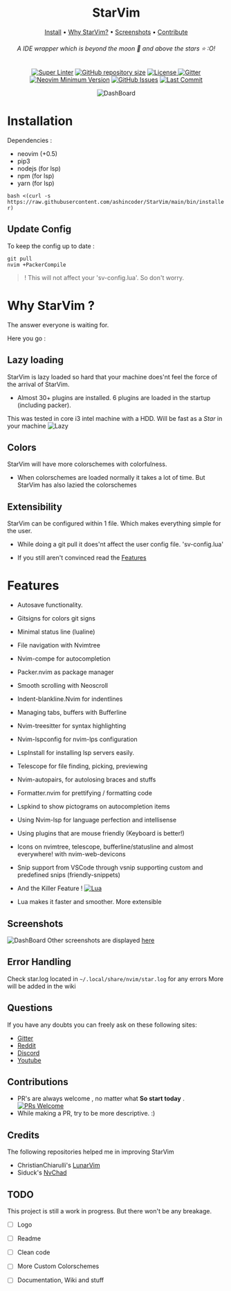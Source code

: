 <h1 align="center">StarVim</h1>

<div align="center">

[Install](#installation) • [Why StarVim?](#why-starvim-) • [Screenshots](https://github.com/ashincoder/StarVim/tree/screenshots) • [Contribute](#contributions)

</div>

<h6 align="center">A IDE wrapper which is beyond the moon 🌚 and above the stars ⭐ :O!</h1>

<div align="center">
	
[![Super Linter](https://img.shields.io/github/workflow/status/ashincoder/StarVim/Super-Linter/main?style=flat-square&logo=github&label=Build&color=green)]()
<a href="https://github.com/ashincoder/StarVim"
        ><img
            src="https://img.shields.io/github/repo-size/ashincoder/StarVim?style=flat-square&label=Repo"
            alt="GitHub repository size"
    /></a>
      <a href="https://github.com/ashincoder/StarVim/blob/main/LICENSE"
        ><img
            src="https://img.shields.io/github/license/ashincoder/StarVim?style=flat-square&logo=GNU&label=License"
            alt="License"
    />
[![Gitter](https://img.shields.io/gitter/room/ashincoder/StarVim?style=flat-square&logo=gitter&logoColor=white&label=Chat&color=eb34a4)](https://gitter.im/starvim-conf/community?utm_source=badge&utm_medium=badge&utm_campaign=pr-badge)
[![Neovim Minimum Version](https://img.shields.io/badge/Neovim-0.5+-blueviolet.svg?style=flat-square&logo=Neovim&logoColor=white)](https://github.com/neovim/neovim)
[![GitHub Issues](https://img.shields.io/github/issues/ashincoder/StarVim.svg?style=flat-square&label=Issues&color=fc0330)](https://github.com/siduck76/StarVim/issues)
[![Last Commit](https://img.shields.io/github/last-commit/ashincoder/StarVim.svg?style=flat-square&label=Last%20Commit&color=58eb34)](https://github.com/siduck76/StarVim/pulse) 
	      
![DashBoard](https://github.com/ashincoder/StarVim/blob/screenshots/dashboard.png)
  </div>

# Installation
	
Dependencies :
- neovim (+0.5)
- pip3 
- nodejs (for lsp)
- npm (for lsp)
- yarn (for lsp)
	
`bash <(curl -s https://raw.githubusercontent.com/ashincoder/StarVim/main/bin/installer)`

## Update Config

To keep the config up to date :

```
git pull
nvim +PackerCompile
```

> ! This will not affect your 'sv-config.lua'. So don't worry.

# Why StarVim ?

The answer everyone is waiting for. 

Here you go :

## Lazy loading
StarVim is lazy loaded so hard that your machine does'nt feel the force of the arrival of StarVim. 
- Almost 30+ plugins are installed. 6 plugins are loaded in the startup (including packer).

This was tested in core i3 intel machine with a HDD. Will be fast as a *Star* in your machine 
![Lazy](https://github.com/ashincoder/StarVim/blob/screenshots/lazy.png)

## Colors
StarVim will have more colorschemes with colorfulness. 
- When colorschemes are loaded normally it takes a lot of time. But StarVim has also lazied the colorschemes

## Extensibility
StarVim can be configured within 1 file. Which makes everything simple for the user. 
- While doing a git pull it does'nt affect the user config file. 'sv-config.lua'

+ If you still aren't convinced read the [Features](https://github.com/ashincoder/StarVim#features)

# Features

- Autosave functionality.
- Gitsigns for colors git signs 
- Minimal status line (lualine)
- File navigation with Nvimtree
- Nvim-compe for autocompletion
- Packer.nvim as package manager
- Smooth scrolling with Neoscroll
- Indent-blankline.Nvim for indentlines
- Managing tabs, buffers with Bufferline
- Nvim-treesitter for syntax highlighting
- Nvim-lspconfig for nvim-lps configuration
- LspInstall for installing lsp servers easily.
- Telescope for file finding, picking, previewing
- Nvim-autopairs, for autolosing braces and stuffs
- Formatter.nvim for prettifying / formatting code
- Lspkind to show pictograms on autocompletion items
- Using Nvim-lsp for language perfection and intellisense
- Using plugins that are mouse friendly (Keyboard is better!)
- Icons on nvimtree, telescope, bufferline/statusline and almost everywhere! with nvim-web-devicons
- Snip support from VSCode through vsnip supporting custom and predefined snips (friendly-snippets)

- And the Killer Feature ! [![Lua](https://img.shields.io/badge/Made%20with%20Lua-blueviolet.svg?style=for-the-badge&logo=lua)]()
- Lua makes it faster and smoother. More extensible
	
## Screenshots
	
![DashBoard](https://github.com/ashincoder/StarVim/blob/screenshots/dashboard.png)
Other screenshots are displayed [here](https://github.com/ashincoder/StarVim/tree/screenshots)

## Error Handling
Check star.log located in `~/.local/share/nvim/star.log` for any errors
More will be added in the wiki

## Questions
If you have any doubts you can freely ask on these following sites:
- [Gitter](https://gitter.im/starvim-conf/community)
- [Reddit](https://www.reddit.com/r/StarVim/)	
- [Discord](https://discord.com/channels/866158163900366879/866158164335394830)
- [Youtube](https://www.youtube.com/channel/UCZqKL3vIdyHUiLuR1vYwVgw)

## Contributions
- PR's are always welcome , no matter what **So start today** . [![PRs Welcome](https://img.shields.io/badge/PRs-welcome-brightgreen.svg?style=flat-square)](http://makeapullrequest.com) 
- While making a PR, try to be more descriptive. :)


## Credits

The following repositories helped me in improving StarVim
-  ChristianChiarulli's [LunarVim](https://github.com/ChristianChiarulli/LunarVim) 
-  Siduck's [NvChad](https://github.com/siduck76/NvChad) 

## TODO

This project is still a work in progress. But there won't be any breakage.

- [ ] Logo
- [ ] Readme
- [ ] Clean code
- [ ] More Custom Colorschemes 
- [ ] Documentation, Wiki and stuff

